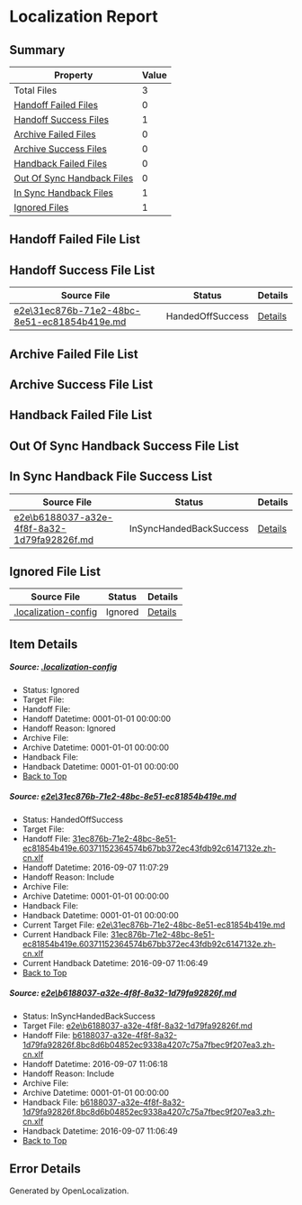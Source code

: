 # <a name='report-top'></a> Localization Report

## Summary
 Property | Value 
 -------- | ----- 
 Total Files | 3
[ Handoff Failed Files ](#handoff-failed-list)| 0
[ Handoff Success Files ](#handoff-success-list)| 1
[ Archive Failed Files ](#archive-failed-list)| 0
[ Archive Success Files ](#archive-success-list)| 0
[ Handback Failed Files ](#handback-failed-list)| 0
[ Out Of Sync Handback Files ](#outofsync-handback-success-list)| 0
[ In Sync Handback Files ](#insync-handback-success-list)| 1
[ Ignored Files ](#ignored-list)| 1

## <a name='handoff-failed-list'></a> Handoff Failed File List

## <a name='handoff-success-list'></a> Handoff Success File List
 Source File | Status | Details 
 ----------- | ------ | ------- 
 [e2e\31ec876b-71e2-48bc-8e51-ec81854b419e.md](https://github.com/OpenLocalizationTestOrg/ol-test0/blob/37f10385a1c43fb77b632635c43300a86bcb3132/e2e/31ec876b-71e2-48bc-8e51-ec81854b419e.md) | HandedOffSuccess | [Details](#70dc6a297ae54d72397bf6552d46ce68850f6f0b1)

## <a name='archive-failed-list'></a> Archive Failed File List

## <a name='archive-success-list'></a> Archive Success File List

## <a name='handback-failed-list'></a> Handback Failed File List

## <a name='outofsync-handback-success-list'></a> Out Of Sync Handback Success File List

## <a name='insync-handback-success-list'></a> In Sync Handback File Success List
 Source File | Status | Details 
 ----------- | ------ | ------- 
 [e2e\b6188037-a32e-4f8f-8a32-1d79fa92826f.md](https://github.com/OpenLocalizationTestOrg/ol-test0/blob/c0f134a7869c2ca824c4e457233fd6b1691986b9/e2e/b6188037-a32e-4f8f-8a32-1d79fa92826f.md) | InSyncHandedBackSuccess | [Details](#e66db0c9bda2bf53357ba272d6f3b2c657ed1ad42)

## <a name='ignored-list'></a> Ignored File List
 Source File | Status | Details 
 ----------- | ------ | ------- 
 [.localization-config](https://github.com/OpenLocalizationTestOrg/ol-test0/blob/37f10385a1c43fb77b632635c43300a86bcb3132/.localization-config) | Ignored | [Details](#3d4f252ac210baf56311d7e97dcc2db10974dbd20)

## Item Details
##### <a name='3d4f252ac210baf56311d7e97dcc2db10974dbd20'></a> Source: [.localization-config](https://github.com/OpenLocalizationTestOrg/ol-test0/blob/37f10385a1c43fb77b632635c43300a86bcb3132/.localization-config)
* Status: Ignored
* Target File: 
* Handoff File: 
* Handoff Datetime: 0001-01-01 00:00:00
* Handoff Reason: Ignored
* Archive File: 
* Archive Datetime: 0001-01-01 00:00:00
* Handback File: 
* Handback Datetime: 0001-01-01 00:00:00
* [Back to Top](#report-top)

##### <a name='70dc6a297ae54d72397bf6552d46ce68850f6f0b1'></a> Source: [e2e\31ec876b-71e2-48bc-8e51-ec81854b419e.md](https://github.com/OpenLocalizationTestOrg/ol-test0/blob/37f10385a1c43fb77b632635c43300a86bcb3132/e2e/31ec876b-71e2-48bc-8e51-ec81854b419e.md)
* Status: HandedOffSuccess
* Target File: 
* Handoff File: [31ec876b-71e2-48bc-8e51-ec81854b419e.60371152364574b67bb372ec43fdb92c6147132e.zh-cn.xlf](https://github.com/OpenLocalizationTestOrg/ol-test0-handoff/blob/f85ea40c12d9a84c83afbabdd1167bab70e36b0b/ol-handoff/OpenLocalizationTestOrg/ol-test0-zhcn/ci/ht/31ec876b-71e2-48bc-8e51-ec81854b419e.60371152364574b67bb372ec43fdb92c6147132e.zh-cn.xlf)
* Handoff Datetime: 2016-09-07 11:07:29
* Handoff Reason: Include
* Archive File: 
* Archive Datetime: 0001-01-01 00:00:00
* Handback File: 
* Handback Datetime: 0001-01-01 00:00:00
* Current Target File: [e2e\31ec876b-71e2-48bc-8e51-ec81854b419e.md](https://github.com/OpenLocalizationTestOrg/ol-test0-zhcn/blob/411ba1d90e49fab58e4e6d050f3dd3327cb989f3/e2e/31ec876b-71e2-48bc-8e51-ec81854b419e.md)
* Current Handback File: [31ec876b-71e2-48bc-8e51-ec81854b419e.60371152364574b67bb372ec43fdb92c6147132e.zh-cn.xlf](https://github.com/OpenLocalizationTestOrg/ol-test0-handback/blob/7d52ccbcaecf4d1dcf47206b6150c07b77e1a59f/ol-handback/OpenLocalizationTestOrg/ol-test0-zhcn/ci/ht/31ec876b-71e2-48bc-8e51-ec81854b419e.60371152364574b67bb372ec43fdb92c6147132e.zh-cn.xlf)
* Current Handback Datetime: 2016-09-07 11:06:49
* [Back to Top](#report-top)

##### <a name='e66db0c9bda2bf53357ba272d6f3b2c657ed1ad42'></a> Source: [e2e\b6188037-a32e-4f8f-8a32-1d79fa92826f.md](https://github.com/OpenLocalizationTestOrg/ol-test0/blob/c0f134a7869c2ca824c4e457233fd6b1691986b9/e2e/b6188037-a32e-4f8f-8a32-1d79fa92826f.md)
* Status: InSyncHandedBackSuccess
* Target File: [e2e\b6188037-a32e-4f8f-8a32-1d79fa92826f.md](https://github.com/OpenLocalizationTestOrg/ol-test0-zhcn/blob/411ba1d90e49fab58e4e6d050f3dd3327cb989f3/e2e/b6188037-a32e-4f8f-8a32-1d79fa92826f.md)
* Handoff File: [b6188037-a32e-4f8f-8a32-1d79fa92826f.8bc8d6b04852ec9338a4207c75a7fbec9f207ea3.zh-cn.xlf](https://github.com/OpenLocalizationTestOrg/ol-test0-handoff/blob/acedddcf5ee3e1eaa43f2f508a230a9ebef95cb0/ol-handoff/OpenLocalizationTestOrg/ol-test0-zhcn/ci/ht/b6188037-a32e-4f8f-8a32-1d79fa92826f.8bc8d6b04852ec9338a4207c75a7fbec9f207ea3.zh-cn.xlf)
* Handoff Datetime: 2016-09-07 11:06:18
* Handoff Reason: Include
* Archive File: 
* Archive Datetime: 0001-01-01 00:00:00
* Handback File: [b6188037-a32e-4f8f-8a32-1d79fa92826f.8bc8d6b04852ec9338a4207c75a7fbec9f207ea3.zh-cn.xlf](https://github.com/OpenLocalizationTestOrg/ol-test0-handback/blob/7d52ccbcaecf4d1dcf47206b6150c07b77e1a59f/ol-handback/OpenLocalizationTestOrg/ol-test0-zhcn/ci/ht/b6188037-a32e-4f8f-8a32-1d79fa92826f.8bc8d6b04852ec9338a4207c75a7fbec9f207ea3.zh-cn.xlf)
* Handback Datetime: 2016-09-07 11:06:49
* [Back to Top](#report-top)


## Error Details

Generated by OpenLocalization.
